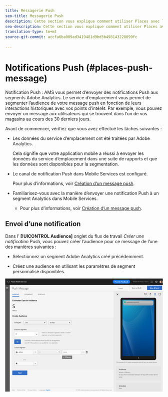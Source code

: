 ```yaml
---
title: Messagerie Push
seo-title: Messagerie Push
description: Cette section vous explique comment utiliser Places avec la messagerie push.
seo-description: Cette section vous explique comment utiliser Places avec la messagerie push.
translation-type: tm+mt
source-git-commit: accfa6ba009ad3419481d9bd3b498143228099fc

---
```



# Notifications Push (#places-push-message)

Notification Push : AMS vous permet d’envoyer des notifications Push aux segments Adobe Analytics. Le service d’emplacement vous permet de segmenter l’audience de votre message push en fonction de leurs interactions historiques avec vos points d’intérêt. Par exemple, vous pouvez envoyer un message aux utilisateurs qui se trouvent dans l’un de vos magasins au cours des 30 derniers jours.

Avant de commencer, vérifiez que vous avez effectué les tâches suivantes :

* Les données du service d’emplacement ont été traitées par Adobe Analytics.

   Cela signifie que votre application mobile a réussi à envoyer les données du service d’emplacement dans une suite de rapports et que les données sont disponibles pour la segmentation.

* Le canal de notification Push dans Mobile Services est configuré.

   Pour plus d’informations, voir [Création d’un message push](https://docs.adobe.com/content/help/en/mobile-services/using/manage-app-settings-ug/configuring-app/prerequisites-push-messaging.html).

* Familiarisez-vous avec la manière d’envoyer une notification Push à un segment Analytics dans Mobile Services.

   * Pour plus d’informations, voir [Création d’un message push](https://docs.adobe.com/content/help/en/mobile-services/using/messaging-ug/push-messages/t-create-push-message.html).

## Envoi d’une notification

Dans l’ **[!UICONTROL Audience]** onglet du flux de travail *Créer une notification* Push, vous pouvez créer l’audience pour ce message de l’une des manières suivantes :

* Sélectionnez un segment Adobe Analytics créé précédemment.

* Créez une audience en utilisant les paramètres de segment personnalisé disponibles.

![configuration d’un message push](/help/assets/push-set-up.png)

